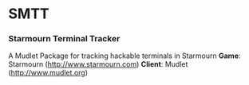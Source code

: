 # SMTT
### Starmourn Terminal Tracker

A Mudlet Package for tracking hackable terminals in Starmourn
**Game**: Starmourn (http://www.starmourn.com)
**Client**: Mudlet (http://www.mudlet.org)

